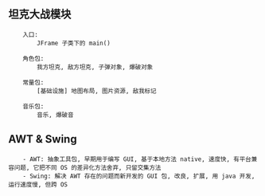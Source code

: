 ## 坦克大战模块

        入口:
            JFrame 子类下的 main()

        角色包:
            我方坦克, 敌方坦克, 子弹对象, 爆破对象

        常量包:
            [基础设施] 地图布局, 图片资源, 敌我标记

        音乐包:
            音乐, 爆破音


## AWT & Swing

        - AWT: 抽象工具包, 早期用于编写 GUI, 基于本地方法 native, 速度快, 有平台兼容问题, 它把不同 OS 的差异化方法舍弃, 只留交集方法
        - Swing: 解决 AWT 存在的问题而新开发的 GUI 包, 改良, 扩展, 用 java 开发, 运行速度慢, 但跨 OS
